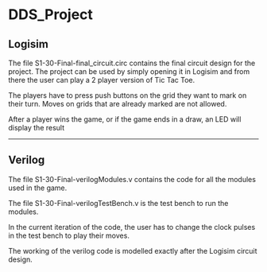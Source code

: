 # DDS_Project

## Logisim

The file S1-30-Final-final_circuit.circ contains the final circuit design for the project.
The project can be used by simply opening it in Logisim and from there the user can play a 2 player version of Tic Tac Toe.

The players have to press push buttons on the grid they want to mark on their turn. Moves on grids that are already marked are not allowed.

After a player wins the game, or if the game ends in a draw, an LED will display the result

---

## Verilog

The file S1-30-Final-verilogModules.v contains the code for all the modules used in the game.

The file S1-30-Final-verilogTestBench.v is the test bench to run the modules.

In the current iteration of the code, the user has to change the clock pulses in the test bench to play their moves.

The working of the verilog code is modelled exactly after the Logisim circuit design.
